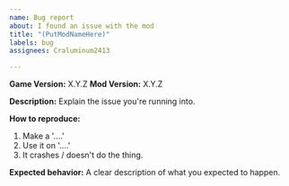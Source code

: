 ```yaml
---
name: Bug report
about: I found an issue with the mod
title: "(PutModNameHere)"
labels: bug
assignees: Craluminum2413

---
```


**Game Version:** X.Y.Z
**Mod Version:** X.Y.Z

**Description:**
Explain the issue you're running into.

**How to reproduce:**
1. Make a '....'
2. Use it on '....'
3. It crashes / doesn't do the thing.

**Expected behavior:**
A clear description of what you expected to happen.
